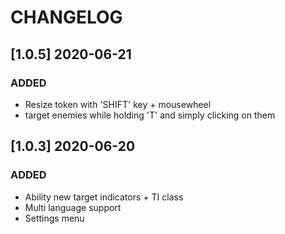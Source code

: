 # CHANGELOG

## [1.0.5] 2020-06-21

### ADDED
- Resize token with 'SHIFT' key + mousewheel
- target enemies while holding 'T' and simply clicking on them

## [1.0.3] 2020-06-20

### ADDED
- Ability new target indicators + TI class
- Multi language support
- Settings menu

